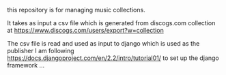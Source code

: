 this repository is for managing music collections.

It takes as input a csv file which is generated from discogs.com collection
at https://www.discogs.com/users/export?w=collection

The csv file is read and used as input to django which is used as the publisher
I am following https://docs.djangoproject.com/en/2.2/intro/tutorial01/ to set up the
django framework ...
